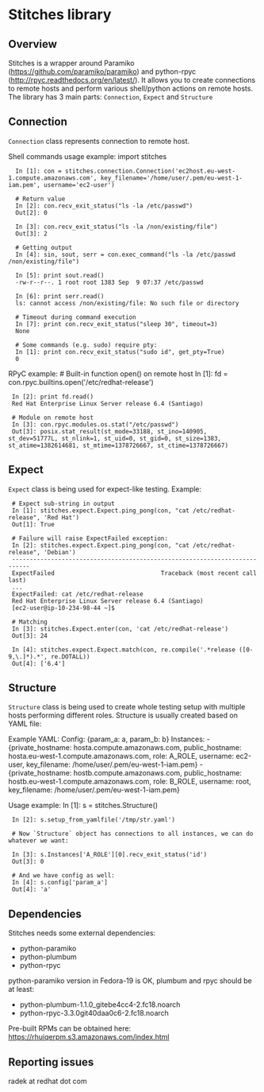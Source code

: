 Stitches library
=================

Overview
--------
Stitches is a wrapper around Paramiko (https://github.com/paramiko/paramiko) and python-rpyc (http://rpyc.readthedocs.org/en/latest/).
It allows you to create connections to remote hosts and perform various shell/python actions on remote hosts. The library has 3 main 
parts: `Connection`, `Expect` and `Structure`

Connection
----------
`Connection` class represents connection to remote host.

Shell commands usage example:
      import stitches
      
      In [1]: con = stitches.connection.Connection('ec2host.eu-west-1.compute.amazonaws.com', key_filename='/home/user/.pem/eu-west-1-iam.pem', username='ec2-user')
      
      # Return value
      In [2]: con.recv_exit_status("ls -la /etc/passwd")
      Out[2]: 0

      In [3]: con.recv_exit_status("ls -la /non/existing/file")
      Out[3]: 2

      # Getting output
      In [4]: sin, sout, serr = con.exec_command("ls -la /etc/passwd /non/existing/file")

      In [5]: print sout.read()
      -rw-r--r--. 1 root root 1383 Sep  9 07:37 /etc/passwd

      In [6]: print serr.read()
      ls: cannot access /non/existing/file: No such file or directory

      # Timeout during command execution
      In [7]: print con.recv_exit_status("sleep 30", timeout=3)
      None

      # Some commands (e.g. sudo) require pty:
      In [1]: print con.recv_exit_status("sudo id", get_pty=True)
      0

RPyC example:
     # Built-in function open() on remote host
     In [1]: fd = con.rpyc.builtins.open('/etc/redhat-release')

     In [2]: print fd.read()
     Red Hat Enterprise Linux Server release 6.4 (Santiago)

     # Module on remote host
     In [3]: con.rpyc.modules.os.stat("/etc/passwd")
     Out[3]: posix.stat_result(st_mode=33188, st_ino=140905, st_dev=51777L, st_nlink=1, st_uid=0, st_gid=0, st_size=1383, st_atime=1382614681, st_mtime=1378726667, st_ctime=1378726667)
    
Expect
------
`Expect` class is being used for expect-like testing.
Example:

     # Expect sub-string in output
     In [1]: stitches.expect.Expect.ping_pong(con, "cat /etc/redhat-release", 'Red Hat')
     Out[1]: True

     # Failure will raise ExpectFailed exception:
     In [2]: stitches.expect.Expect.ping_pong(con, "cat /etc/redhat-release", 'Debian')
     ---------------------------------------------------------------------------
     ExpectFailed                              Traceback (most recent call last)
     ...
     ExpectFailed: cat /etc/redhat-release
     Red Hat Enterprise Linux Server release 6.4 (Santiago)
     [ec2-user@ip-10-234-98-44 ~]$
     
     # Matching
     In [3]: stitches.Expect.enter(con, 'cat /etc/redhat-release')
     Out[3]: 24

     In [4]: stitches.expect.Expect.match(con, re.compile('.*release ([0-9,\.]*).*', re.DOTALL))
     Out[4]: ['6.4']

Structure
---------
`Structure` class is being used to create whole testing setup with multiple hosts performing different roles. Structure is usually created based on YAML file:

Example YAML:
     Config: {param_a: a, param_b: b}
     Instances:
     - {private_hostname: hosta.compute.amazonaws.com, public_hostname: hosta.eu-west-1.compute.amazonaws.com,
       role: A_ROLE, username: ec2-user, key_filename: /home/user/.pem/eu-west-1-iam.pem}
     - {private_hostname: hostb.compute.amazonaws.com, public_hostname: hostb.eu-west-1.compute.amazonaws.com,
       role: B_ROLE, username: root, key_filename: /home/user/.pem/eu-west-1-iam.pem}

Usage example:
     In [1]: s = stitches.Structure()

     In [2]: s.setup_from_yamlfile('/tmp/str.yaml')
     
     # Now `Structure` object has connections to all instances, we can do whatever we want:

     In [3]: s.Instances['A_ROLE'][0].recv_exit_status('id')
     Out[3]: 0

     # And we have config as well:
     In [4]: s.config['param_a']
     Out[4]: 'a'

Dependencies
------------
Stitches needs some external dependencies:
* python-paramiko
* python-plumbum
* python-rpyc

python-paramiko version in Fedora-19 is OK, plumbum and rpyc should be at least:
* python-plumbum-1.1.0_gitebe4cc4-2.fc18.noarch
* python-rpyc-3.3.0git40daa0c6-2.fc18.noarch

Pre-built RPMs can be obtained here: https://rhuiqerpm.s3.amazonaws.com/index.html

Reporting issues
----------------
radek at redhat dot com

